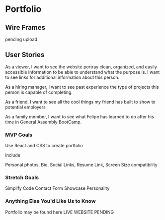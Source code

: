 # Portfolio

## Wire Frames
pending upload
## User Stories
As a viewer, I want to see the website portray clean, organized, and easily accessible information to be able to understand what the purpose is. I want to see links for additional information about this person. 

As a hiring manager, I want to see past experience the type of projects this person is capable of completing. 

As a friend, I want to see all the cool things my friend has built to show to potential employers

As a family member, I want to see what Felipe has learned to do after his time in General Assembly BootCamp. 

### MVP Goals

Use React and CSS to create portfolio

Include 

Personal photos,
Bio,
Social Links,
Resume Link,
Screen Size compatibility

### Stretch Goals
Simplify Code
Contact Form
Showcase Personality

### Anything Else You'd Like Us to Know

Portfolio may be found here LIVE WEBSITE PENDING
